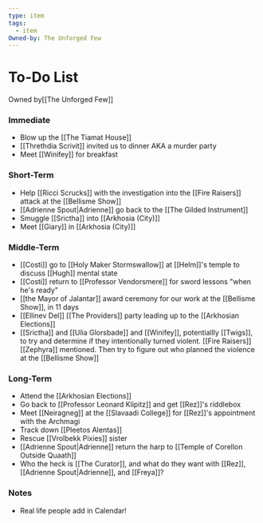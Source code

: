 ```yaml
---
type: item
tags:
  - item
Owned-by: The Unforged Few
---
```


# To-Do List
<span class="dataview inline-field"><span class="inline-field-key">Owned by</span><span class="inline-field-value">[[The Unforged Few]]</span></span>

### Immediate
* Blow up the [[The Tiamat House]] 
* [[Threthdia Scrivit]] invited us to dinner AKA a murder party
* Meet [[Winifey]] for breakfast


### Short-Term
* Help [[Ricci Scrucks]] with the investigation into the [[Fire Raisers]] attack at the [[Bellisme Show]]
* [[Adrienne Spout|Adrienne]] go back to the [[The Gilded Instrument]]
* Smuggle [[Srictha]] into [[Arkhosia (City)]]
* Meet [[Giary]] in [[Arkhosia (City)]]


### Middle-Term
* [[Costi]] go to [[Holy Maker Stormswallow]] at [[Helm]]'s temple to discuss [[Hugh]] mental state
* [[Costi]] return to [[Professor Vendorsmere]] for sword lessons "when he's ready"
* [[the Mayor of Jalantar]] award ceremony for our work at the [[Bellisme Show]], in 11 days
* [[Ellinev Del]] [[The Providers]] party leading up to the [[Arkhosian Elections]]
* [[Srictha]] and [[Ulia Glorsbade]] and [[Winifey]], potentiallly [[Twigs]], to try and determine if they intentionally turned violent. [[Fire Raisers]] [[Zephyra]] mentioned. Then try to figure out who planned the violence at the [[Bellisme Show]]


### Long-Term
* Attend the [[Arkhosian Elections]]
* Go back to [[Professor Leonard Klipitz]] and get [[Rez]]'s riddlebox
* Meet [[Neiragneg]] at the [[Slavaadi College]] for [[Rez]]'s appointment with the Archmagi
* Track down [[Pleetos Alentas]]
* Rescue [[Vrolbekk Pixies]] sister
* [[Adrienne Spout|Adrienne]] return the harp to [[Temple of Corellon Outside Quaath]]
* Who the heck is [[The Curator]], and what do they want with [[Rez]], [[Adrienne Spout|Adrienne]], and [[Freya]]? 


### Notes
* Real life people add in Calendar! 

